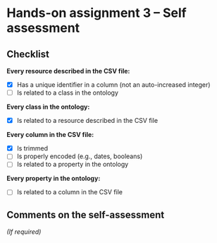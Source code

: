 # Hands-on assignment 3 – Self assessment

## Checklist

**Every resource described in the CSV file:**

- [x] Has a unique identifier in a column (not an auto-increased integer)
- [ ] Is related to a class in the ontology

**Every class in the ontology:**

- [x] Is related to a resource described in the CSV file

**Every column in the CSV file:**

- [x] Is trimmed
- [ ] Is properly encoded (e.g., dates, booleans)
- [ ] Is related to a property in the ontology

**Every property in the ontology:**

- [ ] Is related to a column in the CSV file

## Comments on the self-assessment
_(If required)_

